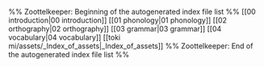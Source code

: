 %% Zoottelkeeper: Beginning of the autogenerated index file list  %%
 [[00 introduction|00 introduction]]
 [[01 phonology|01 phonology]]
 [[02 orthography|02 orthography]]
 [[03 grammar|03 grammar]]
 [[04 vocabulary|04 vocabulary]]
 [[toki mi/assets/_Index_of_assets|_Index_of_assets]]
%% Zoottelkeeper: End of the autogenerated index file list  %%

